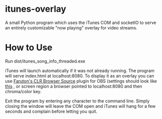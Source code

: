 itunes-overlay
==============

A small Python program which uses the iTunes COM and socketIO to serve an entirely customizable "now playing" overlay for video streams.


How to Use
==============

Run dist/itunes_song_info_threaded.exe

iTunes will launch automatically if it was not already running. The program will serve index.html at localhost:8080. To display it as an overlay you can use [Faruton's CLR Browser Source](https://obsproject.com/forum/viewtopic.php?f=11&t=6714) plugin for OBS (settings should look like [this](http://i.imgur.com/8xxgmnq.png) , or screen region a browser pointed to localhost:8080 and then chroma/color key.

Exit the program by entering any character to the command line. Simply closing the window will leave the COM open and iTunes will hang for a few seconds and complain before letting you quit.